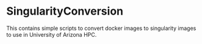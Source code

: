 # SingularityConversion
This contains simple scripts to convert docker images to singularity images to use in University of Arizona HPC. 

